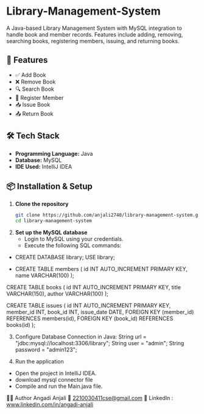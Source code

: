 # Library-Management-System
A Java-based Library Management System with MySQL integration to handle book and member records. Features include adding, removing, searching books, registering members, issuing, and returning books.

## 🚀 Features
- ✅ Add Book  
- ❌ Remove Book  
- 🔍 Search Book  
- 👥 Register Member  
- 📥 Issue Book  
- 📤 Return Book

## 🛠️ Tech Stack

- **Programming Language:** Java  
- **Database:** MySQL  
- **IDE Used:** IntelliJ IDEA

## 📦 Installation & Setup

1. **Clone the repository**
   ```bash
   git clone https://github.com/anjali2740/library-management-system.git
   cd library-management-system

2. **Set up the MySQL database**
   - Login to MySQL using your credentials.
   - Execute the following SQL commands:
- CREATE DATABASE library;
USE library;

- CREATE TABLE members (
    id INT AUTO_INCREMENT PRIMARY KEY,
    name VARCHAR(100)
);

CREATE TABLE books (
    id INT AUTO_INCREMENT PRIMARY KEY,
    title VARCHAR(150),
    author VARCHAR(100)
);

CREATE TABLE issues (
    id INT AUTO_INCREMENT PRIMARY KEY,
    member_id INT,
    book_id INT,
    issue_date DATE,
    FOREIGN KEY (member_id) REFERENCES members(id),
    FOREIGN KEY (book_id) REFERENCES books(id)
);

3. Configure Database Connection in Java:
String url = "jdbc:mysql://localhost:3306/library";
String user = "admin";
String password = "admin123";

4. Run the application
- Open the project in IntelliJ IDEA.
- download mysql connector file 
- Compile and run the Main.java file.

👩‍💻 Author
Angadi Anjali
📧 2210030411cse@gmail.com
🔗 LinkedIn : www.linkedin.com/in/angadi-anjali

